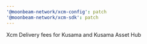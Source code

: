 ```yaml
---
'@moonbeam-network/xcm-config': patch
'@moonbeam-network/xcm-sdk': patch
---
```


Xcm Delivery fees for Kusama and Kusama Asset Hub
